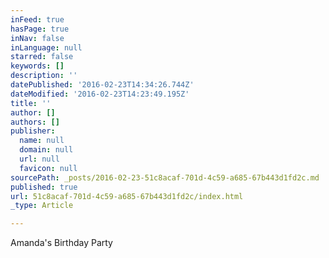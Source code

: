 ```yaml
---
inFeed: true
hasPage: true
inNav: false
inLanguage: null
starred: false
keywords: []
description: ''
datePublished: '2016-02-23T14:34:26.744Z'
dateModified: '2016-02-23T14:23:49.195Z'
title: ''
author: []
authors: []
publisher:
  name: null
  domain: null
  url: null
  favicon: null
sourcePath: _posts/2016-02-23-51c8acaf-701d-4c59-a685-67b443d1fd2c.md
published: true
url: 51c8acaf-701d-4c59-a685-67b443d1fd2c/index.html
_type: Article

---
```

Amanda's Birthday Party
